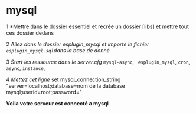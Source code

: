 # mysql

1 *Mettre dans le dossier essentiel et recrée un dossier [libs] et mettre tout ces dossier dedans 

2 *Allez dans le dossier esplugin_mysql et importe le fichier ``esplugin_mysql.sql``dans la base de donné*

3 *Start les ressource dans le server.cfg* ``mysql-async``, `` esplugin_mysql``, ``cron``, ``async``, ``instance``,

4 *Mettez cet ligne* set mysql_connection_string "server=localhost;database=nom de la database mysql;userid=root;password="

**Voila votre serveur est connecté a mysql**

